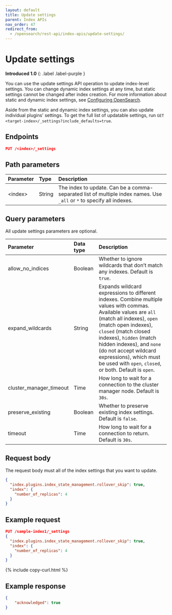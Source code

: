 ```yaml
---
layout: default
title: Update settings
parent: Index APIs
nav_order: 47
redirect_from:
  - /opensearch/rest-api/index-apis/update-settings/
---
```


# Update settings
**Introduced 1.0**
{: .label .label-purple }

You can use the update settings API operation to update index-level settings. You can change dynamic index settings at any time, but static settings cannot be changed after index creation. For more information about static and dynamic index settings, see [Configuring OpenSearch]({{site.url}}{{site.baseurl}}/install-and-configure/configuring-opensearch/index/).

Aside from the static and dynamic index settings, you can also update individual plugins' settings. To get the full list of updatable settings, run `GET <target-index>/_settings?include_defaults=true`.


## Endpoints

```json
PUT /<index>/_settings
```

## Path parameters

Parameter | Type | Description
:--- | :--- | :---
&lt;index&gt; | String | The index to update. Can be a comma-separated list of multiple index names. Use `_all` or `*` to specify all indexes.

## Query parameters

All update settings parameters are optional.

Parameter | Data type | Description
:--- | :--- | :---
allow_no_indices | Boolean | Whether to ignore wildcards that don’t match any indexes. Default is `true`.
expand_wildcards | String | Expands wildcard expressions to different indexes. Combine multiple values with commas. Available values are `all` (match all indexes), `open` (match open indexes), `closed` (match closed indexes), `hidden` (match hidden indexes), and `none` (do not accept wildcard expressions), which must be used with `open`, `closed`, or both. Default is `open`.
cluster_manager_timeout | Time | How long to wait for a connection to the cluster manager node. Default is `30s`.
preserve_existing | Boolean | Whether to preserve existing index settings. Default is `false`.
timeout | Time | How long to wait for a connection to return. Default is `30s`.

## Request body

The request body must all of the index settings that you want to update.

```json
{
  "index.plugins.index_state_management.rollover_skip": true,
  "index": {
    "number_of_replicas": 4
  }
}
```

## Example request

```json
PUT /sample-index1/_settings
{
  "index.plugins.index_state_management.rollover_skip": true,
  "index": {
    "number_of_replicas": 4
  }
}
```
{% include copy-curl.html %}

## Example response

```json
{
    "acknowledged": true
}
```
